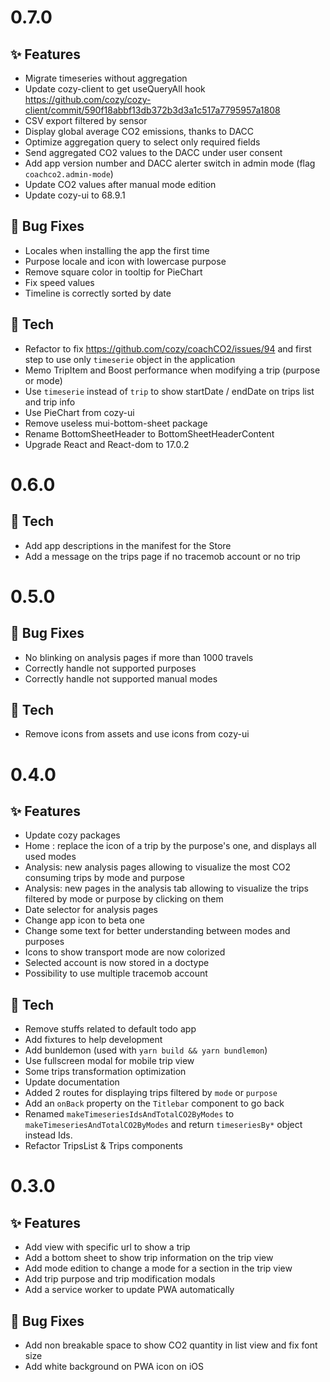 # 0.7.0

## ✨ Features

* Migrate timeseries without aggregation
* Update cozy-client to get useQueryAll hook https://github.com/cozy/cozy-client/commit/590f18abbf13db372b3d3a1c517a7795957a1808
* CSV export filtered by sensor
* Display global average CO2 emissions, thanks to DACC
* Optimize aggregation query to select only required fields
* Send aggregated CO2 values to the DACC under user consent
* Add app version number and DACC alerter switch in admin mode (flag `coachco2.admin-mode`)
* Update CO2 values after manual mode edition
* Update cozy-ui to 68.9.1

## 🐛 Bug Fixes

* Locales when installing the app the first time
* Purpose locale and icon with lowercase purpose
* Remove square color in tooltip for PieChart
* Fix speed values
* Timeline is correctly sorted by date

## 🔧 Tech

* Refactor to fix https://github.com/cozy/coachCO2/issues/94 and first step to use only `timeserie` object in the application
* Memo TripItem and Boost performance when modifying a trip (purpose or mode)
* Use `timeserie` instead of `trip` to show startDate / endDate on trips list and trip info
* Use PieChart from cozy-ui
* Remove useless mui-bottom-sheet package
* Rename BottomSheetHeader to BottomSheetHeaderContent
* Upgrade React and React-dom to 17.0.2

# 0.6.0

## 🔧 Tech

* Add app descriptions in the manifest for the Store
* Add a message on the trips page if no tracemob account or no trip

# 0.5.0

## 🐛 Bug Fixes

* No blinking on analysis pages if more than 1000 travels
* Correctly handle not supported purposes
* Correctly handle not supported manual modes

## 🔧 Tech

* Remove icons from assets and use icons from cozy-ui

# 0.4.0

## ✨ Features

* Update cozy packages
* Home : replace the icon of a trip by the purpose's one, and displays all used modes
* Analysis: new analysis pages allowing to visualize the most CO2 consuming trips by mode and purpose
* Analysis: new pages in the analysis tab allowing to visualize the trips filtered by mode or purpose by clicking on them
* Date selector for analysis pages
* Change app icon to beta one
* Change some text for better understanding between modes and purposes
* Icons to show transport mode are now colorized
* Selected account is now stored in a doctype
* Possibility to use multiple tracemob account

## 🔧 Tech

* Remove stuffs related to default todo app
* Add fixtures to help development
* Add bunldemon (used with `yarn build && yarn bundlemon`)
* Use fullscreen modal for mobile trip view
* Some trips transformation optimization
* Update documentation
* Added 2 routes for displaying trips filtered by `mode` or `purpose`
* Add an `onBack` property on the `Titlebar` component to go back
* Renamed `makeTimeseriesIdsAndTotalCO2ByModes` to `makeTimeseriesAndTotalCO2ByModes` and return `timeseriesBy*` object instead Ids.
* Refactor TripsList & Trips components

# 0.3.0

## ✨ Features

* Add view with specific url to show a trip
* Add a bottom sheet to show trip information on the trip view
* Add mode edition to change a mode for a section in the trip view
* Add trip purpose and trip modification modals
* Add a service worker to update PWA automatically

## 🐛 Bug Fixes

* Add non breakable space to show CO2 quantity in list view and fix font size
* Add white background on PWA icon on iOS
